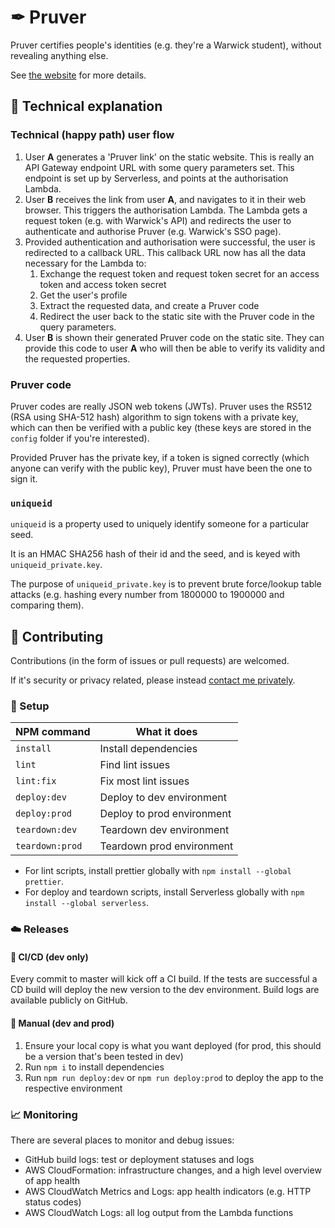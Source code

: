 # ✒ Pruver

Pruver certifies people's identities (e.g. they're a Warwick student), without revealing anything else.

See [the website](https://domdomegg.github.io/pruver/) for more details.

## 🤔 Technical explanation

### Technical (happy path) user flow

1. User **A** generates a 'Pruver link' on the static website. This is really an API Gateway endpoint URL with some query parameters set. This endpoint is set up by Serverless, and points at the authorisation Lambda.
2. User **B** receives the link from user **A**, and navigates to it in their web browser. This triggers the authorisation Lambda. The Lambda gets a request token (e.g. with Warwick's API) and redirects the user to authenticate and authorise Pruver (e.g. Warwick's SSO page).
3. Provided authentication and authorisation were successful, the user is redirected to a callback URL. This callback URL now has all the data necessary for the Lambda to:
   1. Exchange the request token and request token secret for an access token and access token secret
   2. Get the user's profile
   3. Extract the requested data, and create a Pruver code
   4. Redirect the user back to the static site with the Pruver code in the query parameters.
4. User **B** is shown their generated Pruver code on the static site. They can provide this code to user **A** who will then be able to verify its validity and the requested properties.

### Pruver code

Pruver codes are really JSON web tokens (JWTs). Pruver uses the RS512 (RSA using SHA-512 hash) algorithm to sign tokens with a private key, which can then be verified with a public key (these keys are stored in the `config` folder if you're interested).

Provided Pruver has the private key, if a token is signed correctly (which anyone can verify with the public key), Pruver must have been the one to sign it.

### `uniqueid`

`uniqueid` is a property used to uniquely identify someone for a particular seed.

It is an HMAC SHA256 hash of their id and the seed, and is keyed with `uniqueid_private.key`.

The purpose of `uniqueid_private.key` is to prevent brute force/lookup table attacks (e.g. hashing every number from 1800000 to 1900000 and comparing them).

## 🙌 Contributing

Contributions (in the form of issues or pull requests) are welcomed.

If it's security or privacy related, please instead [contact me privately](https://domdomegg.github.io/).

### 🔧 Setup

| NPM command     | What it does               |
|-----------------|----------------------------|
| `install`       | Install dependencies       |
| `lint`          | Find lint issues           |
| `lint:fix`      | Fix most lint issues       |
| `deploy:dev`    | Deploy to dev environment  |
| `deploy:prod`   | Deploy to prod environment |
| `teardown:dev`  | Teardown dev environment   |
| `teardown:prod` | Teardown prod environment  |

- For lint scripts, install prettier globally with `npm install --global prettier`.
- For deploy and teardown scripts, install Serverless globally with `npm install --global serverless`.

### ☁️ Releases

#### 🚧 CI/CD (dev only)

Every commit to master will kick off a CI build. If the tests are successful a CD build will deploy the new version to the dev environment. Build logs are available publicly on GitHub.

#### 👷 Manual (dev and prod)

1. Ensure your local copy is what you want deployed (for prod, this should be a version that's been tested in dev)
2. Run `npm i` to install dependencies
3. Run `npm run deploy:dev` or `npm run deploy:prod` to deploy the app to the respective environment

### 📈 Monitoring

There are several places to monitor and debug issues:
- GitHub build logs: test or deployment statuses and logs
- AWS CloudFormation: infrastructure changes, and a high level overview of app health
- AWS CloudWatch Metrics and Logs: app health indicators (e.g. HTTP status codes)
- AWS CloudWatch Logs: all log output from the Lambda functions